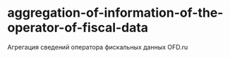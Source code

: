 # aggregation-of-information-of-the-operator-of-fiscal-data
Агрегация сведений оператора фискальных данных OFD.ru
